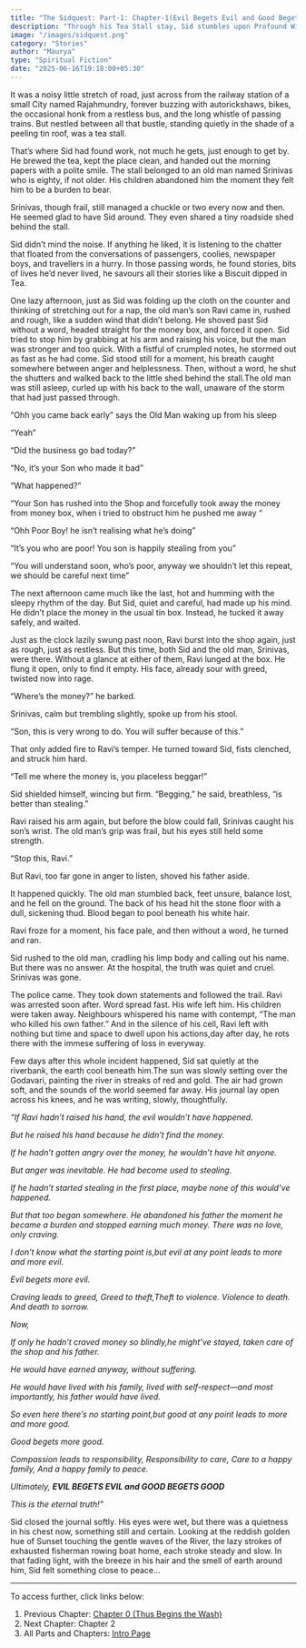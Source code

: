 ```yaml
---
title: "The Sidquest: Part-1: Chapter-1(Evil Begets Evil and Good Begets Good)"
description: "Through his Tea Stall stay, Sid stumbles upon Profound Wisdom"
image: "/images/sidquest.png"
category: "Stories"
author: "Maurya"
type: "Spiritual Fiction"
date: "2025-06-16T19:18:00+05:30"
---
```

It was a noisy little stretch of road, just across from the railway station of a small City  named Rajahmundry, forever buzzing with autorickshaws, bikes, the occasional honk from a restless bus, and the long whistle of passing trains. But nestled between all that bustle, standing quietly in the shade of a peeling tin roof, was a tea stall. 

That’s where Sid had found work, not much he gets, just enough to get by. He brewed the tea, kept the place clean, and handed out the morning papers with a polite smile. The stall belonged to an old man named Srinivas who is eighty, if not older. His children abandoned him the moment they felt him to be a burden to bear. 

Srinivas, though frail, still managed a chuckle or two every now and then. He seemed glad to have Sid around. They even shared a tiny roadside shed behind the stall.

Sid didn’t mind the noise. If anything he liked, it is listening to the chatter that floated from the conversations of passengers, coolies, newspaper boys, and travellers in a hurry. In those passing words, he found stories, bits of lives he’d never lived, he savours all their stories like a Biscuit dipped in Tea.

One lazy afternoon, just as Sid was folding up the cloth on the counter and thinking of stretching out for a nap, the old man’s son Ravi came in, rushed and rough, like a sudden wind that didn’t belong. He shoved past Sid without a word, headed straight for the money box, and forced it open.
Sid tried to stop him by grabbing at his arm and raising his voice, but the man was stronger and too quick. With a fistful of crumpled notes, he stormed out as fast as he had come.
Sid stood still for a moment, his breath caught somewhere between anger and helplessness. Then, without a word, he shut the shutters and walked back to the little shed behind the stall.The old man was still asleep, curled up with his back to the wall, unaware of the storm that had just passed through.

“Ohh you came back early” says the Old Man waking up from his sleep

“Yeah”

“Did the business go bad today?”

“No, it’s your Son who made it bad”

“What happened?”

“Your Son has rushed into the Shop and forcefully took away the money from money box, when i tried to obstruct him he pushed me away “

“Ohh Poor Boy! he isn’t realising what he’s doing”

“It’s you who are poor! You son is happily stealing from you”

“You will understand soon, who’s poor, anyway we shouldn’t let this repeat, we should be careful next time”

The next afternoon came much like the last, hot and humming with the sleepy rhythm of the day. But Sid, quiet and careful, had made up his mind. He didn’t place the money in the usual tin box. Instead, he tucked it away safely, and waited.

Just as the clock lazily swung past noon, Ravi burst into the shop again, just as rough, just as restless. But this time, both Sid and the old man, Srinivas, were there.
Without a glance at either of them, Ravi lunged at the box. He flung it open, only to find it empty. His face, already sour with greed, twisted now into rage.

“Where’s the money?” he barked.

Srinivas, calm but trembling slightly, spoke up from his stool.

“Son, this is very wrong to do. You will suffer because of this.”

That only added fire to Ravi’s temper. He turned toward Sid, fists clenched, and struck him hard.

“Tell me where the money is, you placeless beggar!”

Sid shielded himself, wincing but firm. “Begging,” he said, breathless, “is better than stealing.”

Ravi raised his arm again, but before the blow could fall, Srinivas caught his son’s wrist. The old man’s grip was frail, but his eyes still held some strength.

“Stop this, Ravi.”

But Ravi, too far gone in anger to listen, shoved his father aside.

It happened quickly. The old man stumbled back, feet unsure, balance lost, and he fell on the ground. The back of his head hit the stone floor with a dull, sickening thud. Blood began to pool beneath his white hair.

Ravi froze for a moment, his face pale, and then without a word, he turned and ran.

Sid rushed to the old man, cradling his limp body and calling out his name. But there was no answer.
At the hospital, the truth was quiet and cruel. Srinivas was gone.

The police came. They took down statements and followed the trail. Ravi was arrested soon after. Word spread fast. His wife left him. His children were taken away. Neighbours whispered his name with contempt, “The man who killed his own father.”
And in the silence of his cell, Ravi left with nothing but time and space to dwell upon his actions,day after day, he rots there with the immese suffering of loss in everyway.

Few days after this whole incident happened, Sid sat quietly at the riverbank, the earth cool beneath him.The sun was slowly setting over the Godavari, painting the river in streaks of red and gold. The air had grown soft, and the sounds of the world seemed far away. His journal lay open across his knees, and he was writing, slowly, thoughtfully.

*“If Ravi hadn’t raised his hand, the evil wouldn’t have happened.*

*But he raised his hand because he didn’t find the money.*

*If he hadn’t gotten angry over the money, he wouldn’t have hit anyone.*

*But anger was inevitable. He had become used to stealing.*

*If he hadn’t started stealing in the first place, maybe none of this would’ve happened.*

*But that too began somewhere. He abandoned his father the moment he became a burden and stopped earning much money.*
*There was no love, only craving.*

*I don’t know what the starting point is,but evil at any point leads to more and more evil.*

*Evil begets more evil.*

*Craving leads to greed, Greed to theft,Theft to violence. Violence to death. And death to sorrow.*

*Now,*

*If only he hadn’t craved money so blindly,he might’ve stayed, taken care of the shop and his father.*

*He would have earned anyway, without suffering.*

*He would have lived with his family, lived with self-respect—and most importantly, his father would have lived.*

*So even here there’s no starting point,but good at any point leads to more and more good.*

*Good begets more good.*

*Compassion leads to responsibility, Responsibility to care, Care to a happy family, And a happy family to peace.*

*Ultimately, **EVIL BEGETS EVIL and GOOD BEGETS GOOD***

*This is the eternal truth!”*

Sid closed the journal softly. His eyes were wet, but there was a quietness in his chest now, something still and certain. Looking at the reddish golden hue of Sunset touching the gentle waves of  the River, the lazy strokes of exhausted fisherman rowing boat home, each stroke steady and slow. In that fading light, with the breeze in his hair and the smell of earth around him, Sid felt something close to peace...

----------------------------------------------------------------

To access further, click links below:
1. Previous Chapter: <font color="maroon">[Chapter 0 (Thus Begins the Wash)](https://mauryasmind.vercel.app/posts/sidquest00)</font>
2. Next Chapter: Chapter 2
3. All Parts and Chapters: <font color="maroon">[Intro Page](https://mauryasmind.vercel.app/posts/sidquestIntro)</font>

